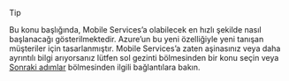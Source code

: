 
> [!TIP]
> Bu konu başlığında, Mobile Services’a olabilecek en hızlı şekilde nasıl başlanacağı gösterilmektedir. Azure’un bu yeni özelliğiyle yeni tanışan müşteriler için tasarlanmıştır. Mobile Services’a zaten aşinasınız veya daha ayrıntılı bilgi arıyorsanız lütfen sol gezinti bölmesinden bir konu seçin veya [Sonraki adımlar](#next-steps) bölmesinden ilgili bağlantılara bakın.
> 
> 

<!--HONumber=Sep16_HO3-->


